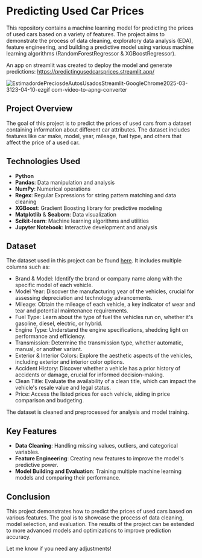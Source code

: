 # Predicting Used Car Prices

This repository contains a machine learning model for predicting the prices of used cars based on a variety of features. The project aims to demonstrate the process of data cleaning, exploratory data analysis (EDA), feature engineering, and building a predictive model using various machine learning algorithms (RandomForestRegressor & XGBoostRegressor).

An app on streamlit was created to deploy the model and generate predictions: https://predictingusedcarsprices.streamlit.app/

![EstimadordePreciosdeAutosUsadosStreamlit-GoogleChrome2025-03-3123-04-10-ezgif com-video-to-apng-converter](https://github.com/user-attachments/assets/2efdeb54-3b1c-4019-81e5-d438f7ac8008)


## Project Overview

The goal of this project is to predict the prices of used cars from a dataset containing information about different car attributes. The dataset includes features like car make, model, year, mileage, fuel type, and others that affect the price of a used car.

## Technologies Used

- **Python**
- **Pandas**: Data manipulation and analysis
- **NumPy**: Numerical operations
- **Regex**: Regular Expressions for string pattern matching and data cleaning
- **XGBoost**: Gradient Boosting library for predictive modeling
- **Matplotlib** & **Seaborn**: Data visualization
- **Scikit-learn**: Machine learning algorithms and utilities
- **Jupyter Notebook**: Interactive development and analysis

## Dataset

The dataset used in this project can be found [here](https://www.kaggle.com/datasets/taeefnajib/used-car-price-prediction-dataset/data). It includes multiple columns such as:

- Brand & Model: Identify the brand or company name along with the specific model of each vehicle.
- Model Year: Discover the manufacturing year of the vehicles, crucial for assessing depreciation and technology advancements.
- Mileage: Obtain the mileage of each vehicle, a key indicator of wear and tear and potential maintenance requirements.
- Fuel Type: Learn about the type of fuel the vehicles run on, whether it's gasoline, diesel, electric, or hybrid.
- Engine Type: Understand the engine specifications, shedding light on performance and efficiency.
- Transmission: Determine the transmission type, whether automatic, manual, or another variant.
- Exterior & Interior Colors: Explore the aesthetic aspects of the vehicles, including exterior and interior color options.
- Accident History: Discover whether a vehicle has a prior history of accidents or damage, crucial for informed decision-making.
- Clean Title: Evaluate the availability of a clean title, which can impact the vehicle's resale value and legal status.
- Price: Access the listed prices for each vehicle, aiding in price comparison and budgeting.

The dataset is cleaned and preprocessed for analysis and model training.

## Key Features

- **Data Cleaning**: Handling missing values, outliers, and categorical variables.
- **Feature Engineering**: Creating new features to improve the model's predictive power.
- **Model Building and Evaluation**: Training multiple machine learning models and comparing their performance.

## Conclusion

This project demonstrates how to predict the prices of used cars based on various features. The goal is to showcase the process of data cleaning, model selection, and evaluation. The results of the project can be extended to more advanced models and optimizations to improve prediction accuracy.

Let me know if you need any adjustments!
